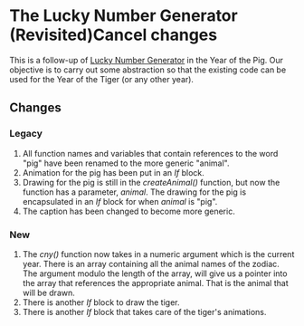 # The Lucky Number Generator (Revisited)Cancel changes
This is a follow-up of [Lucky Number Generator](https://github.com/teochewthunder/cny-luckynumber-generator) in the Year of the Pig. Our objective is to carry out some abstraction so that the existing code can be used for the Year of the Tiger (or any other year).

## Changes

### Legacy
1. All function names and variables that contain references to the word "pig" have been renamed to the more generic "animal".
2. Animation for the pig has been put in an *If* block.
3. Drawing for the pig is still in the *createAnimal()* function, but now the function has a parameter, *animal*. The drawing for the pig is encapsulated in an *If* block for when *animal* is "pig".
4. The caption has been changed to become more generic.

### New
1. The *cny()* function now takes in a numeric argument which is the current year. There is an array containing all the animal names of the zodiac. The argument modulo the length of the array, will give us a pointer into the array that references the appropriate animal. That is the animal that will be drawn.
2. There is another *If* block to draw the tiger.
3. There is another *If* block that takes care of the tiger's animations.
